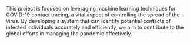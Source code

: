 This project is focused on leveraging machine learning techniques for COVID-19 contact tracing, a vital aspect of controlling the spread of the virus. By developing a system that can identify potential contacts of infected individuals accurately and efficiently, we aim to contribute to the global efforts in managing the pandemic effectively.
